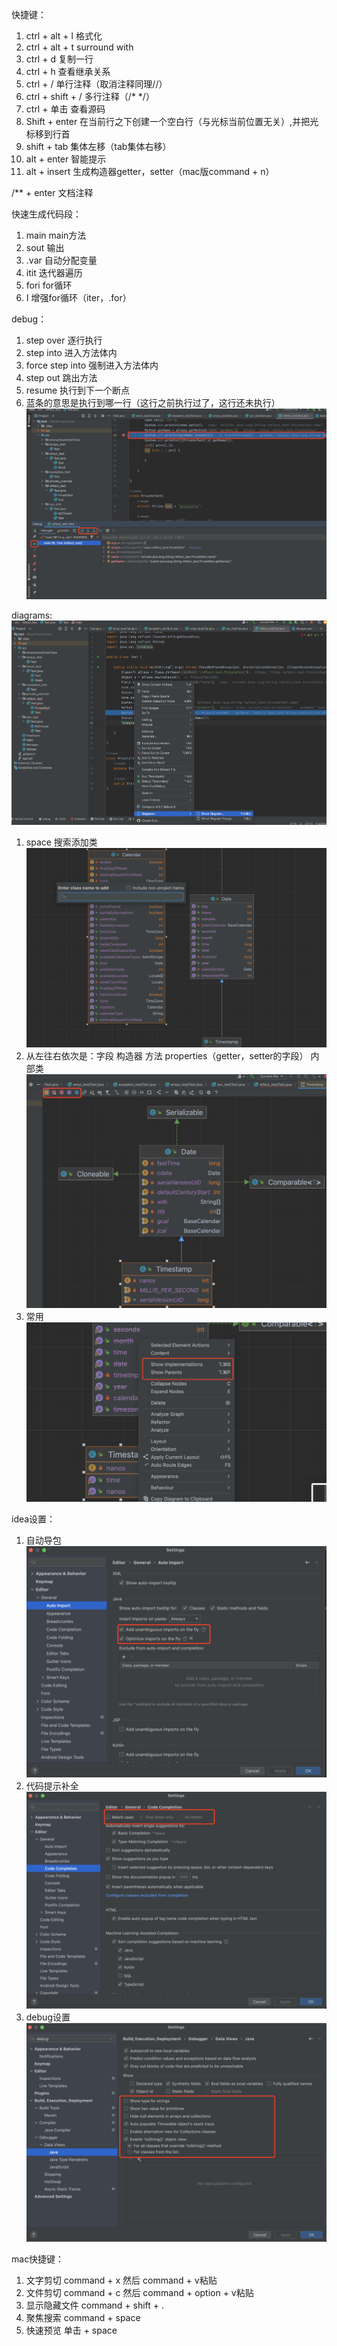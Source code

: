 快捷键：
1. ctrl + alt + l  格式化
2. ctrl + alt + t  surround with
3. ctrl + d  复制一行
4. ctrl + h  查看继承关系
5. ctrl + /  单行注释（取消注释同理//）
6. ctrl + shift + /  多行注释（/* */）
7. ctrl + 单击  查看源码
8. Shift + enter  在当前行之下创建一个空白行（与光标当前位置无关）,并把光标移到行首
9. shift + tab  集体左移（tab集体右移）
10. alt + enter  智能提示
11. alt + insert  生成构造器getter，setter（mac版command + n）

/** + enter  文档注释

快速生成代码段：
1. main  main方法
2. sout  输出
3. .var  自动分配变量
4. itit  迭代器遍历
5. fori  for循环
6. I  增强for循环（iter，.for）

debug：
1. step over  逐行执行  
2. step into  进入方法体内  
3. force step into  强制进入方法体内  
4. step out  跳出方法  
5. resume  执行到下一个断点  
6. 蓝条的意思是执行到哪一行（这行之前执行过了，这行还未执行） ![Alt text](image/image-228.png)

diagrams:
![Alt text](image/image-229.png)
1. space  搜索添加类  ![Alt text](image/image-230.png)
2. 从左往右依次是：字段 构造器 方法 properties（getter，setter的字段） 内部类  ![Alt text](image/image-231.png)
3. 常用  ![Alt text](image/image-232.png)

idea设置：
1. 自动导包  ![Alt text](image/image-233.png)
2. 代码提示补全  ![Alt text](image/image-234.png)
3. debug设置  ![Alt text](image/image-235.png)

mac快捷键：
1. 文字剪切 command + x 然后 command + v粘贴
2. 文件剪切 command + c 然后 command + option + v粘贴
3. 显示隐藏文件 command + shift + .
4. 聚焦搜索 command + space
5. 快速预览 单击 + space